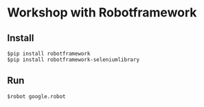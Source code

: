 # Workshop with Robotframework

## Install
```
$pip install robotframework
$pip install robotframework-seleniumlibrary
```

## Run
```
$robot google.robot
```